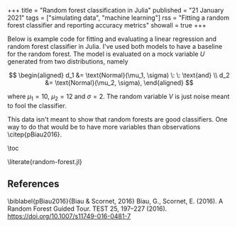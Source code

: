 +++
title = "Random forest classification in Julia"
published = "21 January 2021"
tags = ["simulating data", "machine learning"]
rss = "Fitting a random forest classifier and reporting accuracy metrics"
showall = true
+++

Below is example code for fitting and evaluating a linear regression and random forest classifier in Julia.
I've used both models to have a baseline for the random forest.
The model is evaluated on a mock variable $U$ generated from two distributions, namely

$$
\begin{aligned}
d_1 &= \text{Normal}(\mu_1, \sigma) \: \: \text{and} \\
d_2 &= \text{Normal}(\mu_2, \sigma),
\end{aligned}
$$

where $\mu_1 = 10$, $\mu_2 = 12$ and $\sigma = 2$.
The random variable $V$ is just noise meant to fool the classifier.

This data isn't meant to show that random forests are good classifiers.
One way to do that would be to have more variables than observations \citep{pBiau2016}.

\toc 

\literate{random-forest.jl}

## References

\biblabel{pBiau2016}{Biau & Scornet, 2016}
Biau, G., Scornet, E. (2016).
A Random Forest Guided Tour. 
TEST 25, 197–227 (2016). 
<https://doi.org/10.1007/s11749-016-0481-7>
